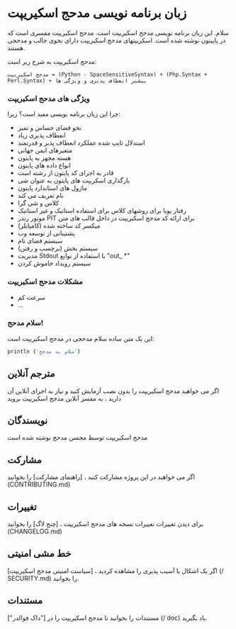 # زبان برنامه نویسی مدحج اسکیریپت
سلام. این زبان برنامه نویسی مدحج اسکیریپت است. مدحج اسکیریپت مفسری است که در پاپیتون نوشته شده است.
اسکریپتهای مدحج اسکیریپت دارای نحوی جالب و مدحجی هستند.

 مدحج اسکیریپت به شرح زیر است:

`مدحج اسکیریپت = (Python - SpaceSensitiveSyntax) + (Php.Syntax + Perl.Syntax) + بیشتر انعطاف پذیری و ویژگی ها`

### ویژگی های مدحج اسکیریپت
چرا این زبان برنامه نویسی مفید است؟ زیرا:

- نحو فضای حساس و تمیز
- انعطاف پذیری زیاد
- استدلال تایپ شده عملکرد انعطاف پذیر و قدرتمند
- متغیرهای ایمن جهانی
- هسته مجهز به پایتون
- انواع داده های پایتون
- قادر به اجرای کد پایتون از رشته است
- بارگذاری اسکریپت های پایتون به عنوان شی
- ماژول های استاندارد پایتون
- نام تعریف می کند
- کلاس و شی گرا
- رفتار پویا برای روشهای کلاس برای استفاده استاتیک و غیر استاتیک
- موتور رندر PIT برای ارائه کد مدحج اسکیریپت در داخل قالب های متن
- میکسر کد ساخته شده (کامپایلر)
- پشتیبانی از توسعه وب
- سیستم فضای نام
- سیستم بخش (برچسب و رفتن)
- مدیریت Stdout با استفاده از توابع "out_ *"
- سیستم رویداد خاموش کردن

### مشکلات مدحج اسکیریپت

- سرعت کم
- ...

### سلام مدحج!
این یک متن ساده سلام مدحجی در مدحج اسکیریپت است:

```bash
println ('سلام به مدحج')
```

## مترجم آنلاین
اگر می خواهید مدحج اسکیریپت را بدون نصب آزمایش کنید و نیاز به اجرای آنلاین آن دارید ، به مفسر آنلاین مدحج اسکیریپت بروید

## نویسندگان
مدحج اسکیریپت توسط محسن مدحج نوشته شده است

## مشارکت
اگر می خواهید در این پروژه مشارکت کنید ، [راهنمای مشارکت] را بخوانید (CONTRIBUTING.md)

## تغییرات
برای دیدن تغییرات تغییرات نسخه های مدحج اسکیریپت ، [چنج لاگ] را بخوانید (CHANGELOG.md)

## خط مشی امنیتی
اگر یک اشکال یا آسیب پذیری را مشاهده کردید ، [سیاست امنیتی مدحج اسکیریپت] (/ SECURITY.md) را بخوانید.

## مستندات
مستندات را بخوانید تا مدحج اسکیریپت را در ["داک فوالدر"] (/ doc) یاد بگیرید.
